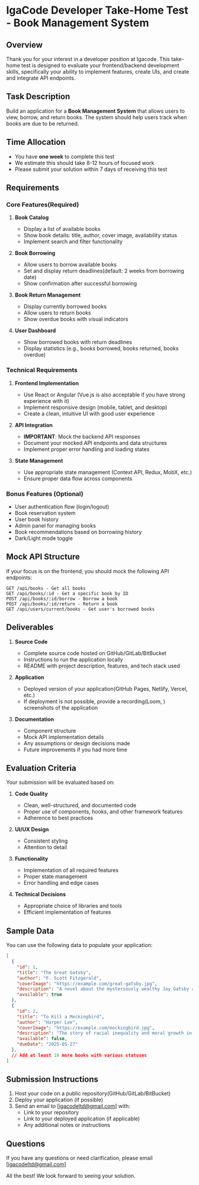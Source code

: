 # IgaCode Developer Take-Home Test - Book Management System

## Overview
Thank you for your interest in a developer position at Igacode. This take-home test is designed to evaluate your frontend/backend development skills, specifically your ability to implement features, create UIs, and create and integrate API endpoints.

## Task Description
Build an application for a **Book Management System** that allows users to view, borrow, and return books. The system should help users track when books are due to be returned.

## Time Allocation
- You have **one week** to complete this test
- We estimate this should take 8-12 hours of focused work
- Please submit your solution within 7 days of receiving this test

## Requirements

### Core Features(Required)
1. **Book Catalog**
   - Display a list of available books
   - Show book details: title, author, cover image, availability status
   - Implement search and filter functionality

2. **Book Borrowing**
   - Allow users to borrow available books
   - Set and display return deadlines(default: 2 weeks from borrowing date)
   - Show confirmation after successful borrowing

3. **Book Return Management**
   - Display currently borrowed books
   - Allow users to return books
   - Show overdue books with visual indicators

4. **User Dashboard**
   - Show borrowed books with return deadlines
   - Display statistics (e.g., books borrowed, books returned, books overdue)

### Technical Requirements
1. **Frontend Implementation**
   - Use React or Angular (Vue.js is also acceptable if you have strong experience with it)
   - Implement responsive design (mobile, tablet, and desktop)
   - Create a clean, intuitive UI with good user experience

2. **API Integration**
   - **IMPORTANT**: Mock the backend API responses
   - Document your mocked API endpoints and data structures
   - Implement proper error handling and loading states

3. **State Management**
   - Use appropriate state management (Context API, Redux, MobX, etc.)
   - Ensure proper data flow across components

### Bonus Features (Optional)
- User authentication flow (login/logout)
- Book reservation system
- User book history
- Admin panel for managing books
- Book recommendations based on borrowing history
- Dark/Light mode toggle

## Mock API Structure
If your focus is on the frontend, you should mock the following API endpoints:

```
GET /api/books - Get all books
GET /api/books/:id - Get a specific book by ID
POST /api/books/:id/borrow - Borrow a book
POST /api/books/:id/return - Return a book
GET /api/users/current/books - Get user's borrowed books
```

## Deliverables
1. **Source Code**
   - Complete source code hosted on GitHub/GitLab/BitBucket
   - Instructions to run the application locally
   - README with project description, features, and tech stack used

2. **Application**
   - Deployed version of your application(GitHub Pages, Netlify, Vercel, etc.)
   - If deployment is not possible, provide a recording(Loom, ) screenshots of the application

3. **Documentation**
   - Component structure
   - Mock API implementation details
   - Any assumptions or design decisions made
   - Future improvements if you had more time

## Evaluation Criteria
Your submission will be evaluated based on:

1. **Code Quality**
   - Clean, well-structured, and documented code
   - Proper use of components, hooks, and other framework features
   - Adherence to best practices

2. **UI/UX Design**
   - Consistent styling
   - Attention to detail

3. **Functionality**
   - Implementation of all required features
   - Proper state management
   - Error handling and edge cases

4. **Technical Decisions**
   - Appropriate choice of libraries and tools
   - Efficient implementation of features

## Sample Data
You can use the following data to populate your application:

```json
[
  {
    "id": 1,
    "title": "The Great Gatsby",
    "author": "F. Scott Fitzgerald",
    "coverImage": "https://example.com/great-gatsby.jpg",
    "description": "A novel about the mysteriously wealthy Jay Gatsby and his love for Daisy Buchanan.",
    "available": true
  },
  {
    "id": 2,
    "title": "To Kill a Mockingbird",
    "author": "Harper Lee",
    "coverImage": "https://example.com/mockingbird.jpg",
    "description": "The story of racial inequality and moral growth in the American South.",
    "available": false,
    "dueDate": "2025-05-27"
  },
  // Add at least 10 more books with various statuses
]
```

## Submission Instructions
1. Host your code on a public repository(GitHub/GitLab/BitBucket)
2. Deploy your application (if possible)
3. Send an email to [igacodeltd@gmail.com] with:
   - Link to your repository
   - Link to your deployed application (if applicable)
   - Any additional notes or instructions

## Questions
If you have any questions or need clarification, please email [igacodeltd@gmail.com]

All the best! We look forward to seeing your solution.
